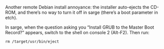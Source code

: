 <!--# set var="title" value="Stopping Debian from ejecting the CD-ROM during install" -->
<!--# set var="date" value="2006-09-23" -->

<!--# include file="include/top.html" -->

Another remote Debian install annoyance: the installer auto-ejects the CD-ROM, and there’s no way to turn it off in sarge (there’s a boot parameter in etch).

In sarge, when the question asking you “Install GRUB to the Master Boot Record?” appears, switch to the shell on console 2 (Alt-F2). Then run:

	rm /target/usr/bin/eject

<!--# include file="include/bottom.html" -->
